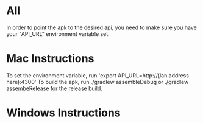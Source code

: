 # All
In order to point the apk to the desired api, you need to make sure you have your "API_URL" environment variable set.


# Mac Instructions

To set the environment variable, run 'export API_URL=http://(lan address here):4300'
To build the apk, run ./gradlew assembleDebug or ./gradlew assembeRelease for the release build.



# Windows Instructions
